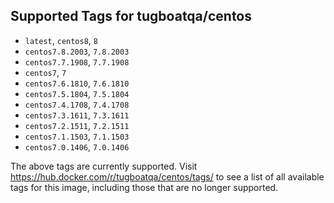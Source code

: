 ## Supported Tags for tugboatqa/centos

* `latest`, `centos8`, `8`
* `centos7.8.2003`, `7.8.2003`
* `centos7.7.1908`, `7.7.1908`
* `centos7`, `7`
* `centos7.6.1810`, `7.6.1810`
* `centos7.5.1804`, `7.5.1804`
* `centos7.4.1708`, `7.4.1708`
* `centos7.3.1611`, `7.3.1611`
* `centos7.2.1511`, `7.2.1511`
* `centos7.1.1503`, `7.1.1503`
* `centos7.0.1406`, `7.0.1406`

The above tags are currently supported. Visit https://hub.docker.com/r/tugboatqa/centos/tags/ to see a list of all available tags for this image, including those that are no longer supported.
